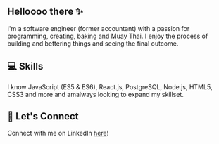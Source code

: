 ## Helloooo there :sparkles:

I'm a software engineer (former accountant) with a passion for programming, creating, baking and Muay Thai. I enjoy the process of building and bettering things and seeing the final outcome. 

## :computer: Skills
I know JavaScript (ES5 & ES6), React.js, PostgreSQL, Node.js, HTML5, CSS3 and more and amalways looking to expand my skillset.

## :love_letter: Let's Connect
Connect with me on LinkedIn [here](www.linkedin.com/in/barbara-liao)!

<!--
**barbara-liao/barbara-liao** is a ✨ _special_ ✨ repository because its `README.md` (this file) appears on your GitHub profile.

Here are some ideas to get you started:

- 🔭 I’m currently working on ...
- 🌱 I’m currently learning ...
- 👯 I’m looking to collaborate on ...
- 🤔 I’m looking for help with ...
- 💬 Ask me about ...
- 📫 How to reach me: ...
- 😄 Pronouns: ...
- ⚡ Fun fact: ...
-->
